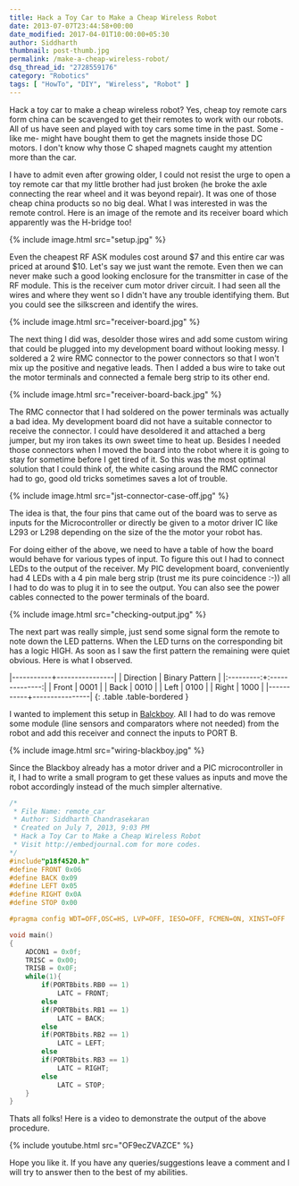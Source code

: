 ```yaml
---
title: Hack a Toy Car to Make a Cheap Wireless Robot
date: 2013-07-07T23:44:58+00:00
date_modified: 2017-04-01T10:00:00+05:30
author: Siddharth
thumbnail: post-thumb.jpg
permalink: /make-a-cheap-wireless-robot/
dsq_thread_id: "2728559176"
category: "Robotics"
tags: [ "HowTo", "DIY", "Wireless", "Robot" ]
---
```


Hack a toy car to make a cheap wireless robot? Yes, cheap toy remote cars form china can be scavenged to get their remotes to work with our robots. All of us have seen and played with toy cars some time in the past. Some -like me- might have bought them to get the magnets inside those DC motors. I don't know why those C shaped magnets caught my attention more than the car.

I have to admit even after growing older, I could not resist the urge to open a toy remote car that my little brother had just broken (he broke the axle connecting the rear wheel and it was beyond repair). It was one of those cheap china products so no big deal. What I was interested in was the remote control. Here is an image of the remote and its receiver board which apparently was the H-bridge too!

{% include image.html src="setup.jpg" %}

Even the cheapest RF ASK modules cost around $7 and this entire car was priced at around $10. Let's say we just want the remote. Even then we can never make such a good looking enclosure for the transmitter in case of the RF module. This is the receiver cum motor driver circuit. I had seen all the wires and where they went so I didn't have any trouble identifying them. But you could see the silkscreen and identify the wires.

{% include image.html src="receiver-board.jpg" %}

The next thing I did was, desolder those wires and add some custom wiring that could be plugged into my development board without looking messy. I soldered a 2 wire RMC connector to the power connectors so that I won't mix up the positive and negative leads. Then I added a bus wire to take out the motor terminals and connected a female berg strip to its other end.

{% include image.html src="receiver-board-back.jpg" %}

The RMC connector that I had soldered on the power terminals was actually a bad idea. My development board did not have a suitable connector to receive the connector. I could have desoldered it and attached a berg jumper, but my iron takes its own sweet time to heat up. Besides I needed those connectors when I moved the board into the robot where it is going to stay for sometime before I get tired of it. So this was the most optimal solution that I could think of, the white casing around the RMC connector had to go, good old tricks sometimes saves a lot of trouble.

{% include image.html src="jst-connector-case-off.jpg" %}

The idea is that, the four pins that came out of the board was to serve as inputs for the Microcontroller or directly be given to a motor driver IC like L293 or L298 depending on the size of the the motor your robot has.

For doing either of the above, we need to have a table of how the board would behave for various types of input. To figure this out I had to connect LEDs to the output of the receiver. My PIC development board, conveniently had 4 LEDs with a 4 pin male berg strip (trust me its pure coincidence :-)) all I had to do was to plug it in to see the output. You can also see the power cables connected to the power terminals of the board.

{% include image.html src="checking-output.jpg" %}

The next part was really simple, just send some signal form the remote to note down the LED patterns. When the LED turns on the corresponding bit has a logic HIGH. As soon as I saw the first pattern the remaining were quiet obvious.  Here is what I observed.

|-----------+----------------|
| Direction | Binary Pattern |
|:---------:+:--------------:|
| Front     | 0001           |
| Back      | 0010           |
| Left      | 0100           |
| Right     | 1000           |
|-----------+----------------|
{: .table .table-bordered }

I wanted to implement this setup in [Balckboy](/line-follower-robot/). All I had to do was remove some module (line sensors and comparators where not needed) from the robot and add this receiver and connect the inputs to PORT B.

{% include image.html src="wiring-blackboy.jpg" %}

Since the Blackboy already has a motor driver and a PIC microcontroller in it, I had to write a small program to get these values as inputs and move the robot accordingly instead of the much simpler alternative.

```c
/*
 * File Name: remote_car
 * Author: Siddharth Chandrasekaran
 * Created on July 7, 2013, 9:03 PM
 * Hack a Toy Car to Make a Cheap Wireless Robot
 * Visit http://embedjournal.com for more codes.
*/
#include"p18f4520.h"
#define FRONT 0x06
#define BACK 0x09
#define LEFT 0x05
#define RIGHT 0x0A
#define STOP 0x00

#pragma config WDT=OFF,OSC=HS, LVP=OFF, IESO=OFF, FCMEN=ON, XINST=OFF

void main()
{
    ADCON1 = 0x0f;
    TRISC = 0x00;
    TRISB = 0x0F;
    while(1){
        if(PORTBbits.RB0 == 1)
            LATC = FRONT;
        else
        if(PORTBbits.RB1 == 1)
            LATC = BACK;
        else
        if(PORTBbits.RB2 == 1)
            LATC = LEFT;
        else
        if(PORTBbits.RB3 == 1)
            LATC = RIGHT;
        else
            LATC = STOP;
    }
}
```

Thats all folks! Here is a video to demonstrate the output of the above procedure.

{% include youtube.html src="OF9ecZVAZCE" %}

Hope you like it. If you have any queries/suggestions leave a comment and I will try to answer then to the best of my abilities.
